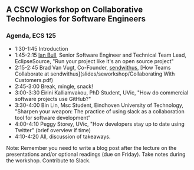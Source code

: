 ## A CSCW Workshop on Collaborative Technologies for Software Engineers 

### Agenda, ECS 125

* 1:30-1:45  Introduction
* 1:45-2:15  [Ian Bull](https://www.google.ca/url?sa=t&rct=j&q=&esrc=s&source=web&cd=1&cad=rja&uact=8&ved=0CB0QFjAAahUKEwj1paXw9cfIAhURVIgKHfD6AAU&url=http%3A%2F%2Feclipsesource.com%2Fblogs%2Fauthor%2Firbull%2F&usg=AFQjCNHtfMVtAOwzbtMzxUhaFQHWxwIICw&sig2=-Irs1keysK94zFFKTKWbjw), Senior Software Engineer and Technical Team Lead, EclipseSource, "Run your project like it's an open source project"
* 2:15-2:45  Brad Van Vugt, Co-Founder, [sendwithus](https://www.sendwithus.com/), [How Teams Collaborate at sendwithus](slides/seworkshop/Collaborating With Customers.pdf)
* 2:45-3:00  Break, mingle, snack!
* 3:00-3:30  Eirini Kalliamvakou, PhD Student, UVic, "How do commercial software projects use GitHub?"
* 3:30-4:00  Bin Lin,  Msc Student, Eindhoven University of Technology, "Sharpen your weapon: The practice of using slack as a collaboration tool for software development”
* 4:00-4:10  Peggy Storey, UVic, "How developers stay up to date using Twitter"  (brief overview if time)
* 4:10-4:20  All, discussion of takeaways. 

Note:  Remember you need to write a blog post after the lecture on the presentations and/or optional readings (due on Friday).  Take notes during the workshop.  Contribute to Slack. 
